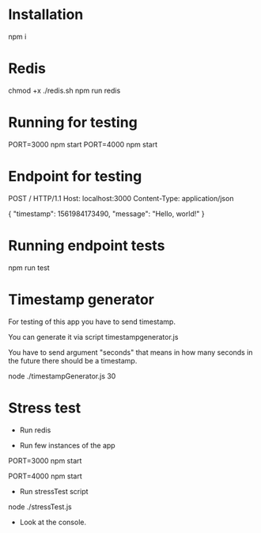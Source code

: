 # Installation

npm i

# Redis

chmod +x ./redis.sh
npm run redis

# Running for testing

PORT=3000 npm start
PORT=4000 npm start

# Endpoint for testing

POST / HTTP/1.1
Host: localhost:3000
Content-Type: application/json

{
"timestamp": 1561984173490,
"message": "Hello, world!"
}

# Running endpoint tests

npm run test

# Timestamp generator

For testing of this app you have to send timestamp.

You can generate it via script timestampgenerator.js

You have to send argument "seconds" that means in how many seconds in the future there should be a timestamp.

node ./timestampGenerator.js 30

# Stress test

- Run redis

- Run few instances of the app

PORT=3000 npm start

PORT=4000 npm start

- Run stressTest script

node ./stressTest.js

- Look at the console.
